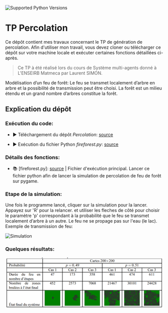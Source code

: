 ![Supported Python Versions](https://img.shields.io/badge/Python->=3.6-blue.svg?logo=python&logoColor=white)

# TP Percolation

Ce dépôt contient mes travaux concernant le TP de génération de percolation.
Afin d'utiliser mon travail, vous devez cloner ou télécharger ce dépôt sur votre machine locale et exécuter certaines fonctions détaillées ci-après.

> Ce TP à été réalisé lors du cours de Système multi-agents donné à L'ENSEIRB Matmeca par Laurent SIMON.

Modélisation d’un feu de forêt:
Le feu se transmet localement d’arbre en arbre et la possibilité de transmission peut être choisi. La forêt est un milieu
étendu et un grand nombre d’arbres constitue la forêt. 

## Explication du dépôt

### Exécution du code:

- ▶️️ Téléchargement du dépôt *Percolation*: [source](https://github.com/FaresEmb/Percolation)

- ▶️️ Exécution du fichier Python *fireforest.py*: [source](https://github.com/FaresEmb/Percolation/blob/master/fireforest.py)

### Détails des fonctions:

- 📚 [fireforest.py]: [source](https://github.com/FaresEmb/Percolation/blob/master/fireforest.py) |
Fichier d'exécution principal. Lancer ce fichier python afin de lancer la simulation de percolation de feu de forêt sur pygame.

### Etape de la simulation:

Une fois le programme lancé, cliquer sur la simulation pour la lancer. Appayez sur 'R' pour la relancer. et utiliser les fleches de côté pour choisir le paramètre 'p' correspondant à la probabilité que le feu se transmet localement d’arbre à un autre. Le feu ne se propage pas sur l'eau (le lac). 
Exemple de transmission de feu:

![Simulation](https://github.com/FaresEmb/Percolation/blob/master/image/giphy.gif)

### Quelques résultats:

![Simulation](https://github.com/FaresEmb/Percolation/blob/master/image/capture4.PNG)
